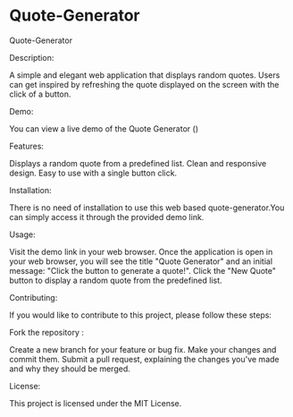 # Quote-Generator
Quote-Generator

Description:

A simple and elegant web application that displays random quotes. Users can get inspired by refreshing the quote displayed on the screen with the click of a button.

Demo:

You can view a live demo of the Quote Generator ()

Features:

Displays a random quote from a predefined list.
Clean and responsive design.
Easy to use with a single button click.

Installation:

There is no need of installation to use this web based quote-generator.You can simply access it through the provided demo link.

Usage:

Visit the demo link in your web browser.
Once the application is open in your web browser, you will see the title "Quote Generator" and an initial message: "Click the button to generate a quote!".
Click the "New Quote" button to display a random quote from the predefined list.

Contributing:

If you would like to contribute to this project, please follow these steps:

Fork the repository :

Create a new branch for your feature or bug fix.
Make your changes and commit them.
Submit a pull request, explaining the changes you've made and why they should be merged.

License: 

This project is licensed under the MIT License.
